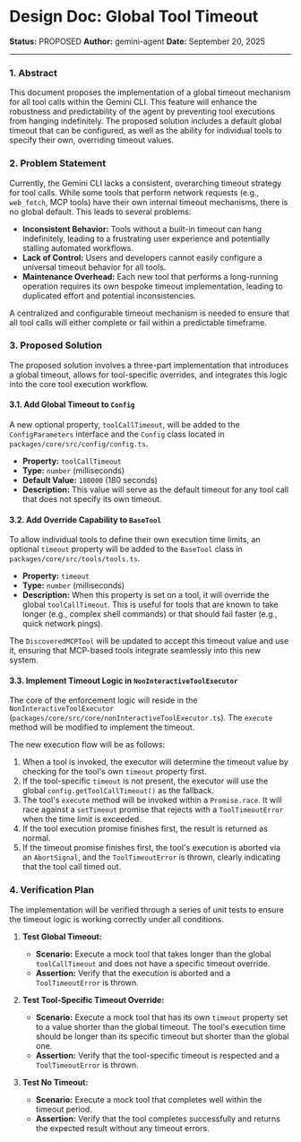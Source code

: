 # Design Doc: Global Tool Timeout

**Status:** PROPOSED
**Author:** gemini-agent
**Date:** September 20, 2025

---

### 1. Abstract

This document proposes the implementation of a global timeout mechanism for all tool calls within the Gemini CLI. This feature will enhance the robustness and predictability of the agent by preventing tool executions from hanging indefinitely. The proposed solution includes a default global timeout that can be configured, as well as the ability for individual tools to specify their own, overriding timeout values.

### 2. Problem Statement

Currently, the Gemini CLI lacks a consistent, overarching timeout strategy for tool calls. While some tools that perform network requests (e.g., `web_fetch`, MCP tools) have their own internal timeout mechanisms, there is no global default. This leads to several problems:

*   **Inconsistent Behavior:** Tools without a built-in timeout can hang indefinitely, leading to a frustrating user experience and potentially stalling automated workflows.
*   **Lack of Control:** Users and developers cannot easily configure a universal timeout behavior for all tools.
*   **Maintenance Overhead:** Each new tool that performs a long-running operation requires its own bespoke timeout implementation, leading to duplicated effort and potential inconsistencies.

A centralized and configurable timeout mechanism is needed to ensure that all tool calls will either complete or fail within a predictable timeframe.

### 3. Proposed Solution

The proposed solution involves a three-part implementation that introduces a global timeout, allows for tool-specific overrides, and integrates this logic into the core tool execution workflow.

#### 3.1. Add Global Timeout to `Config`

A new optional property, `toolCallTimeout`, will be added to the `ConfigParameters` interface and the `Config` class located in `packages/core/src/config/config.ts`.

*   **Property:** `toolCallTimeout`
*   **Type:** `number` (milliseconds)
*   **Default Value:** `180000` (180 seconds)
*   **Description:** This value will serve as the default timeout for any tool call that does not specify its own timeout.

#### 3.2. Add Override Capability to `BaseTool`

To allow individual tools to define their own execution time limits, an optional `timeout` property will be added to the `BaseTool` class in `packages/core/src/tools/tools.ts`.

*   **Property:** `timeout`
*   **Type:** `number` (milliseconds)
*   **Description:** When this property is set on a tool, it will override the global `toolCallTimeout`. This is useful for tools that are known to take longer (e.g., complex shell commands) or that should fail faster (e.g., quick network pings).

The `DiscoveredMCPTool` will be updated to accept this timeout value and use it, ensuring that MCP-based tools integrate seamlessly into this new system.

#### 3.3. Implement Timeout Logic in `NonInteractiveToolExecutor`

The core of the enforcement logic will reside in the `NonInteractiveToolExecutor` (`packages/core/src/core/nonInteractiveToolExecutor.ts`). The `execute` method will be modified to implement the timeout.

The new execution flow will be as follows:

1.  When a tool is invoked, the executor will determine the timeout value by checking for the tool's own `timeout` property first.
2.  If the tool-specific `timeout` is not present, the executor will use the global `config.getToolCallTimeout()` as the fallback.
3.  The tool's `execute` method will be invoked within a `Promise.race`. It will race against a `setTimeout` promise that rejects with a `ToolTimeoutError` when the time limit is exceeded.
4.  If the tool execution promise finishes first, the result is returned as normal.
5.  If the timeout promise finishes first, the tool's execution is aborted via an `AbortSignal`, and the `ToolTimeoutError` is thrown, clearly indicating that the tool call timed out.

### 4. Verification Plan

The implementation will be verified through a series of unit tests to ensure the timeout logic is working correctly under all conditions.

1.  **Test Global Timeout:**
    *   **Scenario:** Execute a mock tool that takes longer than the global `toolCallTimeout` and does not have a specific timeout override.
    *   **Assertion:** Verify that the execution is aborted and a `ToolTimeoutError` is thrown.

2.  **Test Tool-Specific Timeout Override:**
    *   **Scenario:** Execute a mock tool that has its own `timeout` property set to a value shorter than the global timeout. The tool's execution time should be longer than its specific timeout but shorter than the global one.
    *   **Assertion:** Verify that the tool-specific timeout is respected and a `ToolTimeoutError` is thrown.

3.  **Test No Timeout:**
    *   **Scenario:** Execute a mock tool that completes well within the timeout period.
    *   **Assertion:** Verify that the tool completes successfully and returns the expected result without any timeout errors.
